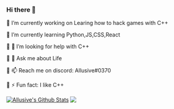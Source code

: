 ### Hi there 👋
🔭 I’m currently working on Learing how to hack games with C++

🌱 I’m currently learning Python,JS,CSS,React

🌱 🤔 I’m looking for help with C++

🌱 💬 Ask me about Life

🌱 📫 Reach  me on discord: Allusive#0370

🌱 ⚡ Fun fact: I like C++


<a href="https://github.com/sabesansathananthan">
<img align="center" alt="Allusive's Github Stats" src="https://github-readme-stats.vercel.app/api?username=AllusiveWheat&show_icons=true&hide_border=true&count_private=true&include_all_commits=true&theme=radical" /></a>

<a href="https://github.com/sabesansathananthan">
  <img align="center" src="https://github-readme-stats.anuraghazra1.vercel.app/api/top-langs/?username=AllusiveWheat&layout=compact&theme=radical" />
</a>
<!--
**AllusiveWheat/AllusiveWheat** is a ✨ _special_ ✨ repository because its `README.md` (this file) appears on your GitHub profile.

